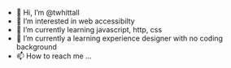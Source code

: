 - 👋 Hi, I’m @twhittall
- 👀 I’m interested in web accessibilty
- 🌱 I’m currently learning javascript, http, css
- 💞️ I’m currently a learning experience designer with no coding background
- 📫 How to reach me ...

<!---
twhittall/twhittall is a ✨ special ✨ repository because its `README.md` (this file) appears on your GitHub profile.
You can click the Preview link to take a look at your changes.
--->
